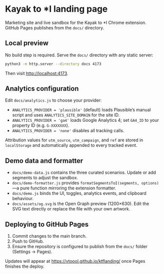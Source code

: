 # Kayak to *I landing page

Marketing site and live sandbox for the Kayak to *I Chrome extension. GitHub Pages publishes from the `docs/` directory.

## Local preview

No build step is required. Serve the `docs/` directory with any static server:

```bash
python3 -m http.server --directory docs 4173
```

Then visit [http://localhost:4173](http://localhost:4173).

## Analytics configuration

Edit `docs/analytics.js` to choose your provider:

- `ANALYTICS_PROVIDER = 'plausible'` (default) loads Plausible’s manual script and uses `ANALYTICS_SITE_DOMAIN` for the site ID.
- `ANALYTICS_PROVIDER = 'ga4'` loads Google Analytics 4; set `GA4_ID` to your property ID (e.g. `G-XXXXXXX`).
- `ANALYTICS_PROVIDER = 'none'` disables all tracking calls.

Attribution values for `utm_source`, `utm_campaign`, and `ref` are stored in `localStorage` and automatically appended to every tracked event.

## Demo data and formatter

- `docs/demo-data.js` contains the three curated scenarios. Update or add segments to adjust the sandbox.
- `docs/demo-formatter.js` provides `formatSegmentsToI(segments, options)`—a pure function mirroring the extension formatter.
- `docs/demo.js` binds the UI, toggles, analytics events, and clipboard behaviour.
- `docs/assets/og.svg` is the Open Graph preview (1200×630). Edit the SVG text directly or replace the file with your own artwork.

## Deploying to GitHub Pages

1. Commit changes to the main branch.
2. Push to GitHub.
3. Ensure the repository is configured to publish from the `docs/` folder (Settings → Pages).

Updates will appear at <https://vtoool.github.io/ktflanding/> once Pages finishes the deploy.
